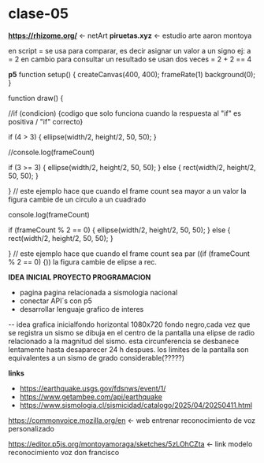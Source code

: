 # clase-05

**https://rhizome.org/** <- netArt
**piruetas.xyz** <- estudio arte aaron montoya

en script = se usa para comparar, es decir asignar un valor a un signo
ej: a = 2 
en cambio para consultar un resultado se usan dos veces =
2 + 2 == 4


**p5**
function setup() {
  createCanvas(400, 400);
  frameRate(1)
  background(0);
}

function draw() {

//if (condicion) {codigo que solo funciona cuando la respuesta al "if" es positiva / "if" correcto}

if (4 > 3) { 
ellipse(width/2, height/2, 50, 50);
}

  //console.log(frameCount)
  
if (3 >= 3) {
ellipse(width/2, height/2, 50, 50);
} else {
 rect(width/2, height/2, 50, 50);
}
  
}
// este ejemplo hace que cuando el frame count sea mayor a un valor la figura cambie de un circulo a un cuadrado

  
console.log(frameCount)
  
if (frameCount % 2 == 0) {
  ellipse(width/2, height/2, 50, 50);
} else {
 rect(width/2, height/2, 50, 50);
}
  
}
// este ejemplo hace que cuando el frame count sea par ((if (frameCount % 2 == 0) {)) la figura cambie de elipse a rec.


**IDEA INICIAL PROYECTO PROGRAMACION**
- pagina pagina relacionada a sismologia nacional
- conectar API´s con p5
- desarrollar lenguaje grafico de interes

-- idea grafica inicialfondo horizontal 1080x720 fondo negro,cada vez que se registra un sismo se dibuja en el centro de la pantalla una elipse de radio relacionado a la magnitud del sismo. esta circunferencia se desbanece lentamente hasta desaparecer 24 h despues. los limites de la pantalla son equivalentes a un sismo de grado considerable(?????)

  **links**
  - https://earthquake.usgs.gov/fdsnws/event/1/
  - https://www.getambee.com/api/earthquake
  - https://www.sismologia.cl/sismicidad/catalogo/2025/04/20250411.html

https://commonvoice.mozilla.org/en <- web entrenar reconocimiento de voz personalizado

https://editor.p5js.org/montoyamoraga/sketches/5zLOhCZta <- link modelo reconocimiento voz don francisco
